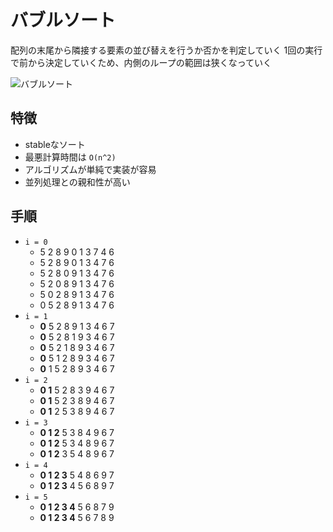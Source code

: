 # バブルソート
配列の末尾から隣接する要素の並び替えを行うか否かを判定していく
1回の実行で前から決定していくため、内側のループの範囲は狭くなっていく

![バブルソート](https://upload.wikimedia.org/wikipedia/commons/3/37/Bubble_sort_animation.gif)

## 特徴
- stableなソート
- 最悪計算時間は `O(n^2)`
- アルゴリズムが単純で実装が容易
- 並列処理との親和性が高い

## 手順
- `i = 0`
  - 5 2 8 9 0 1 3 7 4 6
  - 5 2 8 9 0 1 3 4 7 6
  - 5 2 8 0 9 1 3 4 7 6
  - 5 2 0 8 9 1 3 4 7 6
  - 5 0 2 8 9 1 3 4 7 6
  - 0 5 2 8 9 1 3 4 7 6
- `i = 1`
  - **0** 5 2 8 9 1 3 4 6 7
  - **0** 5 2 8 1 9 3 4 6 7
  - **0** 5 2 1 8 9 3 4 6 7
  - **0** 5 1 2 8 9 3 4 6 7
  - **0** 1 5 2 8 9 3 4 6 7
- `i = 2`
  - **0 1** 5 2 8 3 9 4 6 7
  - **0 1** 5 2 3 8 9 4 6 7
  - **0 1** 2 5 3 8 9 4 6 7
- `i = 3`
  - **0 1 2** 5 3 8 4 9 6 7
  - **0 1 2** 5 3 4 8 9 6 7
  - **0 1 2** 3 5 4 8 9 6 7
- `i = 4`
  - **0 1 2 3** 5 4 8 6 9 7
  - **0 1 2 3** 4 5 6 8 9 7
- `i = 5`
  - **0 1 2 3 4** 5 6 8 7 9
  - **0 1 2 3 4** 5 6 7 8 9
